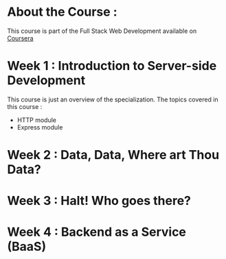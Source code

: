 # About the Course :

This course is part of the Full Stack Web Development available on <a href="https://www.coursera.org/specializations/full-stack-mobile-app-development">Coursera</a>

# Week 1 : Introduction to Server-side Development
This course is just an overview of the specialization. The topics covered in this course : 
* HTTP module
* Express module

# Week 2 : Data, Data, Where art Thou Data?
# Week 3 : Halt! Who goes there?
# Week 4 : Backend as a Service (BaaS)
